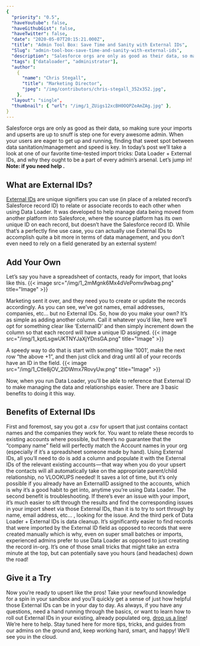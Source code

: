 ```yaml
---
{
  "priority": "0.5",
  "haveYoutube": false,
  "haveGithubGist": false,
  "haveTwitter": false,
  "date": "2020-05-07T20:15:21.000Z",
  "title": "Admin Tool Box: Save Time and Sanity with External IDs",
  "Slug": "admin-tool-box-save-time-and-sanity-with-external-ids",
  "description": "Salesforce orgs are only as good as their data, so making sure your imports and upserts are up to snuff is step one for every awesome admin. When your users are eager to get up and running, finding that sweet spot between data sanitation/management and speed is key..",
  "tags": ["dataloader", "administrator"],
  "author":
    {
      "name": "Chris Stegall",
      "title": "Marketing Director",
      "jpeg": "/img/contributors/chris-stegall_352x352.jpg",
    },
  "layout": "single",
  "thumbnail": { "url": "/img/1_ZUigs12xcBH0OQPZeAmZAg.jpg" },
}
---
```


Salesforce orgs are only as good as their data, so making sure your imports and upserts are up to snuff is step one for every awesome admin. When your users are eager to get up and running, finding that sweet spot between data sanitation/management and speed is key.
In today’s post we’ll take a look at one of our favorite time-tested import tricks: Data Loader + External IDs, and why they ought to be a part of every admin’s arsenal.
Let’s jump in!
**Note: if you need help **[](https://medium.com/creme-de-la-crm/salesforce-faqs-how-to-install-data-loader-648fd6ab9835)**.**

## What are External IDs?

[External IDs](https://help.salesforce.com/articleView?type=1&mode=1&id=000320964) are unique signifiers you can use (in place of a related record’s Salesforce record ID) to relate or associate records to each other when using Data Loader. It was developed to help manage data being moved from another platform into Salesforce, where the source platform has its own unique ID on each record, but doesn’t have the Salesforce record ID. While that’s a perfectly fine use case, you can actually use External IDs to accomplish quite a bit more in terms of data management, and you don’t even need to rely on a field generated by an external system!

## Add Your Own

Let’s say you have a spreadsheet of contacts, ready for import, that looks like this.
{{< image src="/img/1_2mMgnk6Mx4dVePomv9wbag.png" title="Image" >}}

Marketing sent it over, and they need you to create or update the records accordingly. As you can see, we’ve got names, email addresses, companies, etc… but no External IDs. So, how do you make your own?
It’s as simple as adding another column. Call it whatever you’d like, here we’ll opt for something clear like ‘ExternalID’ and then simply increment down the column so that each record will have a unique ID assigned.
{{< image src="/img/1_kptLsgwUKTNYJaXjYDnsGA.png" title="Image" >}}

A speedy way to do that is start with something like ‘1001’, make the next row “the above +1”, and then just click and drag until all of your records have an ID in the field.
{{< image src="/img/1_Ctle8jOV_2IDWmx7RovyUw.png" title="Image" >}}

Now, when you run Data Loader, you’ll be able to reference that External ID to make managing the data and relationships easier. There are 3 basic benefits to doing it this way.

## Benefits of External IDs

First and foremost, say you got a .csv for upsert that just contains contact names and the companies they work for. You want to relate these records to existing accounts where possible, but there’s no guarantee that the “company name” field will perfectly match the Account names in your org (especially if it’s a spreadsheet someone made by hand). Using External IDs, all you’ll need to do is add a column and populate it with the External IDs of the relevant existing accounts — that way when you do your upsert the contacts will all automatically take on the appropriate parent/child relationship, no VLOOKUPS needed! It saves a lot of time, but it’s only possible if you already have an ExternalID assigned to the accounts, which is why it’s a good habit to get into, anytime you’re using Data Loader.
The second benefit is troubleshooting. If there’s ever an issue with your import, it’s much easier to sift through the results and find the corresponding issues in your import sheet via those External IDs, than it is to try to sort through by name, email address, etc… , looking for the issue.
And the third perk of Data Loader + External IDs is data cleanup. It’s significantly easier to find records that were imported by the External ID field as opposed to records that were created manually which is why, even on super small batches or imports, experienced admins prefer to use Data Loader as opposed to just creating the record in-org. It’s one of those small tricks that might take an extra minute at the top, but can potentially save you hours (and headaches) down the road!

## Give it a Try

Now you’re ready to upsert like the pros! Take your newfound knowledge for a spin in your sandbox and you’ll quickly get a sense of just how helpful those External IDs can be in your day to day.
As always, if you have any questions, need a hand running through the basics, or want to learn how to roll out External IDs in your existing, already populated org, [drop us a line](https://www.mkpartners.com/contact.html)! We’re here to help.
Stay tuned here for more tips, tricks, and guides from our admins on the ground and, keep working hard, smart, and happy!
We’ll see you in the cloud.

